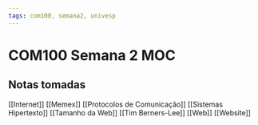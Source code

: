 ```yaml
---
tags: com100, semana2, univesp
---
```

# COM100 Semana 2 MOC

## Notas tomadas

[[Internet]]
[[Memex]]
[[Protocolos de Comunicação]]
[[Sistemas Hipertexto]]
[[Tamanho da Web]]
[[Tim Berners-Lee]]
[[Web]]
[[Website]]
